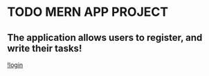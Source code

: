 # TODO MERN APP PROJECT

## The application allows users to register, and write their tasks!
[!login](/Users/sraelderi/Desktop/img/list.png)
